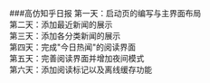 ###高仿知乎日报
第一天：启动页的编写与主界面布局  
第二天：添加最近新闻的展示  
第三天：添加各分类新闻的展示  
第四天：完成"今日热闻"的阅读界面  
第五天：完善阅读界面并增加夜间模式    
第六天：添加阅读标记以及离线缓存功能  